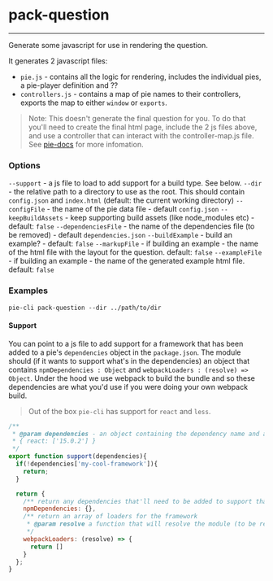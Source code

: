 # pack-question 
---
Generate some javascript for use in rendering the question.

It generates 2 javascript files: 
 * `pie.js` - contains all the logic for rendering, includes the individual pies, a pie-player definition and ??
 * `controllers.js` - contains a map of pie names to their controllers, exports the map to either `window` or `exports`.

> Note: This doesn't generate the final question for you. To do that you'll need to create the final html page, include the 2 js files above, and use a controller that can interact with the controller-map.js file. See [pie-docs](http://pielabs.github.io/pie-docs) for more infomation.

### Options
  `--support` - a js file to load to add support for a build type. See below.
  `--dir` - the relative path to a directory to use as the root. This should contain `config.json` and `index.html` (default: the current working directory)
  `--configFile` - the name of the pie data file - default `config.json`
  `--keepBuildAssets` - keep supporting build assets (like node_modules etc) - default:  `false`
  `--dependenciesFile` - the name of the dependencies file (to be removed) - default `dependencies.json`
  `--buildExample` - build an example? - default: `false`
  `--markupFile` - if building an example - the name of the html file with the layout for the question. default: `false`
  `--exampleFile` - if building an example - the name of the generated example html file. default: `false`
### Examples
```shell
pie-cli pack-question --dir ../path/to/dir
```

#### Support 
You can point to a js file to add support for a framework that has been added to a pie's `dependencies` object in the `package.json`.
The module should (if it wants to support what's in the dependencies) an object that contains `npmDependencies : Object` and `webpackLoaders : (resolve) => Object`. Under the hood we use webpack to build the bundle and so these dependencies are what you'd use if you were doing your own webpack build.

> Out of the box `pie-cli` has support for `react` and `less`.

```javascript
/**
 * @param dependencies - an object containing the dependency name and an array of versions:
 * { react: ['15.0.2'] }
 */
export function support(dependencies){ 
  if(!dependencies['my-cool-framework']){
    return;
  }

  return {
    /** return any dependencies that'll need to be added to support that framework when run against webpack.*/
    npmDependencies: {},
    /** return an array of loaders for the framework 
     * @param resolve a function that will resolve the module (to be removed)
     */
    webpackLoaders: (resolve) => {
      return [] 
    }
  };
}
```
